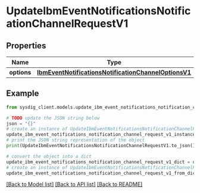 # UpdateIbmEventNotificationsNotificationChannelRequestV1


## Properties

Name | Type | Description | Notes
------------ | ------------- | ------------- | -------------
**options** | [**IbmEventNotificationsNotificationChannelOptionsV1**](IbmEventNotificationsNotificationChannelOptionsV1.md) |  | 

## Example

```python
from sysdig_client.models.update_ibm_event_notifications_notification_channel_request_v1 import UpdateIbmEventNotificationsNotificationChannelRequestV1

# TODO update the JSON string below
json = "{}"
# create an instance of UpdateIbmEventNotificationsNotificationChannelRequestV1 from a JSON string
update_ibm_event_notifications_notification_channel_request_v1_instance = UpdateIbmEventNotificationsNotificationChannelRequestV1.from_json(json)
# print the JSON string representation of the object
print(UpdateIbmEventNotificationsNotificationChannelRequestV1.to_json())

# convert the object into a dict
update_ibm_event_notifications_notification_channel_request_v1_dict = update_ibm_event_notifications_notification_channel_request_v1_instance.to_dict()
# create an instance of UpdateIbmEventNotificationsNotificationChannelRequestV1 from a dict
update_ibm_event_notifications_notification_channel_request_v1_from_dict = UpdateIbmEventNotificationsNotificationChannelRequestV1.from_dict(update_ibm_event_notifications_notification_channel_request_v1_dict)
```
[[Back to Model list]](../README.md#documentation-for-models) [[Back to API list]](../README.md#documentation-for-api-endpoints) [[Back to README]](../README.md)


